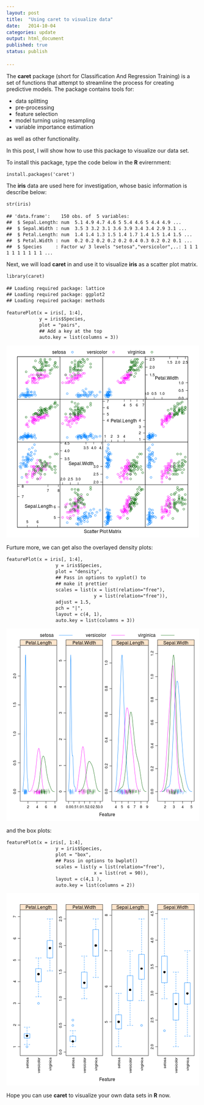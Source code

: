 ```yaml
---
layout: post
title:  "Using caret to visualize data"
date:   2014-10-04
categories: update
output: html_document
published: true
status: publish
 
---
```

 
The **caret** package (short for Classification And Regression Training) is a set of functions that attempt to streamline the process for creating predictive models. The package contains tools for:
 
- data splitting
- pre-processing
- feature selection
- model turning using resampling
- variable importance estimation

as well as other functionality.
 
In this post, I will show how to use this package to visualize our data set.
 
To install this package, type the code below in the **R** evirernment:
 

    install.packages('caret')
 
The **iris** data are used here for investigation, whose basic information is describe below:
 

    str(iris)

    ## 'data.frame':	150 obs. of  5 variables:
    ##  $ Sepal.Length: num  5.1 4.9 4.7 4.6 5 5.4 4.6 5 4.4 4.9 ...
    ##  $ Sepal.Width : num  3.5 3 3.2 3.1 3.6 3.9 3.4 3.4 2.9 3.1 ...
    ##  $ Petal.Length: num  1.4 1.4 1.3 1.5 1.4 1.7 1.4 1.5 1.4 1.5 ...
    ##  $ Petal.Width : num  0.2 0.2 0.2 0.2 0.2 0.4 0.3 0.2 0.2 0.1 ...
    ##  $ Species     : Factor w/ 3 levels "setosa","versicolor",..: 1 1 1 1 1 1 1 1 1 1 ...
 
Next, we will load **caret** in and use it to visualize **iris** as a scatter plot matrix.
 

    library(caret)

    ## Loading required package: lattice
    ## Loading required package: ggplot2
    ## Loading required package: methods

    featurePlot(x = iris[, 1:4],
                y = iris$Species,
                plot = "pairs",
                ## Add a key at the top
                auto.key = list(columns = 3))

![plot of chunk unnamed-chunk-3](/images/figure/unnamed-chunk-3.png) 
 
Furture more, we can get also the overlayed density plots:

    featurePlot(x = iris[, 1:4],
                      y = iris$Species,
                      plot = "density",
                      ## Pass in options to xyplot() to 
                      ## make it prettier
                      scales = list(x = list(relation="free"),
                                    y = list(relation="free")),
                      adjust = 1.5,
                      pch = "|",
                      layout = c(4, 1),
                      auto.key = list(columns = 3))

![plot of chunk unnamed-chunk-4](/images/figure/unnamed-chunk-4.png) 
 
and the box plots:

    featurePlot(x = iris[, 1:4],
                      y = iris$Species,
                      plot = "box",
                      ## Pass in options to bwplot() 
                      scales = list(y = list(relation="free"),
                                    x = list(rot = 90)),
                      layout = c(4,1 ),
                      auto.key = list(columns = 2))

![plot of chunk unnamed-chunk-5](/images/figure/unnamed-chunk-5.png) 
 
 
Hope you can use **caret** to visualize your own data sets in **R** now.
